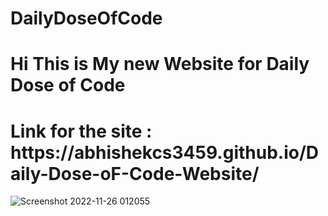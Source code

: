 ﻿# DailyDoseOfCode
<h1>Hi This is My new Website for Daily Dose of Code</h1>
<h1> Link for the site : https://abhishekcs3459.github.io/Daily-Dose-oF-Code-Website/</h1>

![Screenshot 2022-11-26 012055](https://user-images.githubusercontent.com/94506000/204081771-1d3eab7a-52b7-4c79-858a-a5899a9d015f.png)
